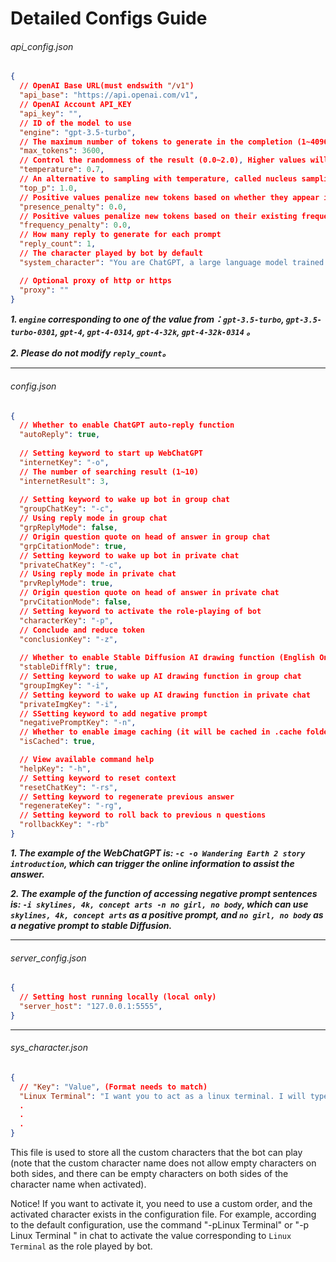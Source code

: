 # Detailed Configs Guide



###### api_config.json

```json
{
  // OpenAI Base URL(must endswith "/v1")
  "api_base": "https://api.openai.com/v1",
  // OpenAI Account API_KEY
  "api_key": "",
  // ID of the model to use
  "engine": "gpt-3.5-turbo",
  // The maximum number of tokens to generate in the completion (1~4096)
  "max_tokens": 3600,
  // Control the randomness of the result (0.0~2.0), Higher values will make the output more random, while lower values will make it more focused and deterministic
  "temperature": 0.7,
  // An alternative to sampling with temperature, called nucleus sampling, where the model considers the results of the tokens with top_p probability mass
  "top_p": 1.0,
  // Positive values penalize new tokens based on whether they appear in the text so far, increasing the model's likelihood to talk about new topics (-2.0~2.0)
  "presence_penalty": 0.0,
  // Positive values penalize new tokens based on their existing frequency in the text so far, decreasing the model's likelihood to repeat the same line verbatim (-2.0~2.0)
  "frequency_penalty": 0.0,
  // How many reply to generate for each prompt
  "reply_count": 1,
  // The character played by bot by default
  "system_character": "You are ChatGPT, a large language model trained by OpenAI. Respond conversationally",

  // Optional proxy of http or https
  "proxy": ""
}
```

***1. `engine` corresponding to one of the value from：`gpt-3.5-turbo`, `gpt-3.5-turbo-0301`, `gpt-4`,  `gpt-4-0314`, `gpt-4-32k`, `gpt-4-32k-0314` 。***

***2. Please do not modify `reply_count`。***



------

###### config.json

```json
{
  // Whether to enable ChatGPT auto-reply function
  "autoReply": true,
    
  // Setting keyword to start up WebChatGPT
  "internetKey": "-o",
  // The number of searching result (1~10)
  "internetResult": 3,
    
  // Setting keyword to wake up bot in group chat
  "groupChatKey": "-c",
  // Using reply mode in group chat
  "grpReplyMode": false,
  // Origin question quote on head of answer in group chat
  "grpCitationMode": true,
  // Setting keyword to wake up bot in private chat
  "privateChatKey": "-c",
  // Using reply mode in private chat
  "prvReplyMode": true,
  // Origin question quote on head of answer in private chat
  "prvCitationMode": false,
  // Setting keyword to activate the role-playing of bot
  "characterKey": "-p",
  // Conclude and reduce token
  "conclusionKey": "-z",
  
  // Whether to enable Stable Diffusion AI drawing function (English Only)
  "stableDiffRly": true,
  // Setting keyword to wake up AI drawing function in group chat
  "groupImgKey": "-i",
  // Setting keyword to wake up AI drawing function in private chat
  "privateImgKey": "-i",
  // SSetting keyword to add negative prompt
  "negativePromptKey": "-n",
  // Whether to enable image caching (it will be cached in .cache folder)
  "isCached": true,

  // View available command help
  "helpKey": "-h",
  // Setting keyword to reset context
  "resetChatKey": "-rs",
  // Setting keyword to regenerate previous answer
  "regenerateKey": "-rg",
  // Setting keyword to roll back to previous n questions
  "rollbackKey": "-rb"
}
```

***1. The example of the WebChatGPT is: `-c -o Wandering Earth 2 story introduction`, which can trigger the online information to assist the answer.***

***2. The example of the function of accessing negative prompt sentences is: `-i skylines, 4k, concept arts -n no girl, no body`, which can use `skylines, 4k, concept arts` as a positive prompt, and `no girl, no body` as a negative prompt to stable Diffusion.***



------

###### server_config.json

```json
{
  // Setting host running locally (local only)
  "server_host": "127.0.0.1:5555",
}
```



------

###### sys_character.json

```json
{
  // "Key": "Value", (Format needs to match)
  "Linux Terminal": "I want you to act as a linux terminal. I will type commands and you will reply with what the terminal should show. I want you to only reply with the terminal output inside one unique code block, and nothing else. do not write explanations. do not type commands unless I instruct you to do so. when i need to tell you something in english, i will do so by putting text inside curly brackets {like this}. my first command is pwd",
  .
  .
  .
}
```

This file is used to store all the custom characters that the bot can play (note that the custom character name does not allow empty characters on both sides, and there can be empty characters on both sides of the character name when activated). 

Notice! If you want to activate it, you need to use a custom order, and the activated character exists in the configuration file. For example, according to the default configuration, use the command "-pLinux Terminal" or "-p Linux Terminal  	" in chat to activate the value corresponding to `Linux Terminal` as the role played by bot.

